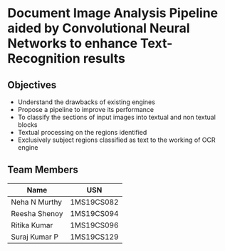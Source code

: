 # Document Image Analysis Pipeline aided by Convolutional Neural Networks to enhance Text-Recognition results

## Objectives
- Understand the drawbacks of existing engines
- Propose a pipeline to improve its performance 
- To classify the sections of input images into textual and non textual blocks
- Textual processing on the regions identified
- Exclusively subject regions classified as text to the working of OCR engine

## Team Members 

| Name  | USN |
|--|--|
| Neha N Murthy| 1MS19CS082 |
|Reesha Shenoy| 1MS19CS094 |
|Ritika Kumar| 1MS19CS096 |
|Suraj Kumar P| 1MS19CS129 |
